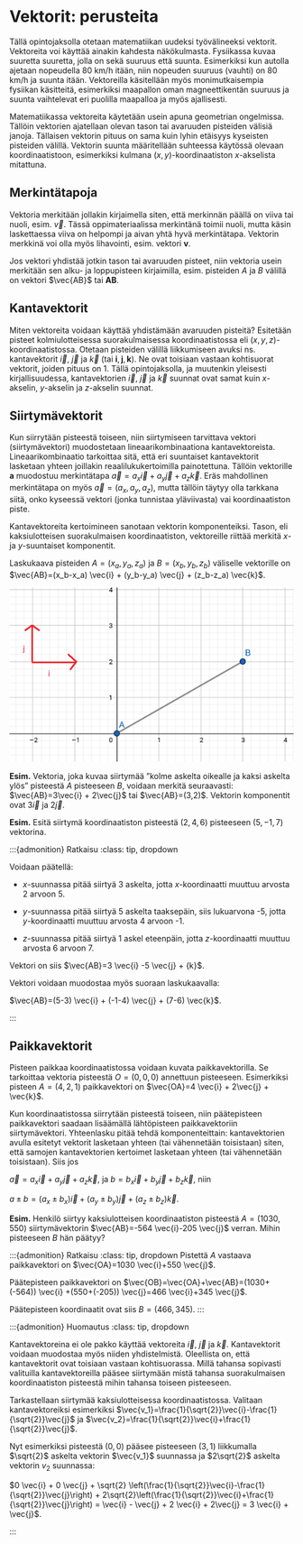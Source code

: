 # Vektorit: perusteita

Tällä opintojaksolla otetaan matematiikan uudeksi työvälineeksi vektorit. Vektoreita voi käyttää ainakin kahdesta näkökulmasta. Fysiikassa kuvaa suuretta suuretta, jolla on sekä suuruus että suunta. Esimerkiksi kun autolla ajetaan nopeudella 80 km/h itään, niin nopeuden suuruus (vauhti) on 80 km/h ja suunta itään. Vektoreilla käsitellään myös monimutkaisempia fysiikan käsitteitä, esimerkiksi maapallon oman magneettikentän suuruus ja suunta vaihtelevat eri puolilla maapalloa ja myös ajallisesti.

Matematiikassa vektoreita käytetään usein apuna geometrian ongelmissa. Tällöin vektorien ajatellaan olevan tason tai avaruuden pisteiden välisiä janoja. Tällaisen vektorin pituus on sama kuin lyhin etäisyys kyseisten pisteiden välillä. Vektorin suunta määritellään suhteessa käytössä olevaan koordinaatistoon, esimerkiksi kulmana $(x,y)$-koordinaatiston $x$-akselista mitattuna.


## Merkintätapoja

Vektoria merkitään jollakin kirjaimella siten, että merkinnän päällä on viiva tai nuoli, esim. $\vec{v}$. Tässä oppimateriaalissa merkintänä toimii nuoli, mutta käsin laskettaessa viiva on helpompi ja aivan yhtä hyvä merkintätapa. Vektorin merkkinä voi olla myös lihavointi, esim. vektori $\mathbf{v}$.

Jos vektori yhdistää jotkin tason tai avaruuden pisteet, niin vektoria usein merkitään sen alku- ja loppupisteen kirjaimilla, esim. pisteiden $A$ ja $B$ välillä on vektori $\vec{AB}$ tai $\mathbf{AB}$.

## Kantavektorit

Miten vektoreita voidaan käyttää yhdistämään avaruuden pisteitä? Esitetään pisteet kolmiulotteisessa suorakulmaisessa koordinaatistossa eli $(x,y,z)$-koordinaatistossa. Otetaan pisteiden välillä liikkumiseen avuksi ns. kantavektorit $\vec{i}$, $\vec{j}$ ja $\vec{k}$  (tai $\mathbf{i}, \mathbf{j}, \mathbf{k}$). Ne ovat toisiaan vastaan kohtisuorat vektorit, joiden pituus on 1. Tällä opintojaksolla, ja muutenkin yleisesti kirjallisuudessa, kantavektorien $\vec{i}$, $\vec{j}$ ja $\vec{k}$ suunnat ovat samat kuin $x$-akselin, $y$-akselin ja $z$-akselin suunnat.


## Siirtymävektorit

Kun siirrytään pisteestä toiseen, niin siirtymiseen tarvittava vektori (siirtymävektori) muodostetaan lineaarikombinaationa kantavektoreista. Lineaarikombinaatio tarkoittaa sitä, että eri suuntaiset kantavektorit lasketaan yhteen joillakin reaalilukukertoimilla painotettuna. Tällöin vektorille $\mathbf{a}$ muodostuu merkintätapa $\vec{a}=a_x \vec{i} + a_y \vec{j} + a_z \vec{k}$. Eräs mahdollinen merkintätapa on myös $\vec{a}=(a_x,a_y,a_z)$, mutta tällöin täytyy olla tarkkana siitä, onko kyseessä vektori (jonka tunnistaa yläviivasta) vai koordinaatiston piste.

Kantavektoreita kertoimineen sanotaan vektorin komponenteiksi. Tason, eli kaksiulotteisen suorakulmaisen koordinaatiston, vektoreille riittää merkitä $x$- ja $y$-suuntaiset komponentit.

Laskukaava pisteiden $A=(x_a,y_a,z_a)$ ja $B=(x_b,y_b,z_b)$ väliselle vektorille on $\vec{AB}=(x_b-x_a) \vec{i} + (y_b-y_a) \vec{j} + (z_b-z_a) \vec{k}$.

![Pisteiden välinen vektori](3i2j.png "Pisteiden välinen vektori")

**Esim.** Vektoria, joka kuvaa siirtymää ”kolme askelta oikealle ja kaksi askelta ylös” pisteestä $A$ pisteeseen $B$, voidaan merkitä seuraavasti: $\vec{AB}=3\vec{i} + 2\vec{j}$ tai $\vec{AB}=(3,2)$. Vektorin komponentit ovat $3\vec{i}$ ja $2\vec{j}$.

**Esim.** Esitä siirtymä koordinaatiston pisteestä $(2,4,6)$ pisteeseen $(5,-1,7)$ vektorina.

:::{admonition} Ratkaisu
:class: tip, dropdown

Voidaan päätellä:

- $x$-suunnassa pitää siirtyä 3 askelta, jotta $x$-koordinaatti muuttuu arvosta 2 arvoon 5.

- $y$-suunnassa pitää siirtyä 5 askelta taaksepäin, siis lukuarvona -5, jotta $y$-koordinaatti muuttuu arvosta 4 arvoon -1.

- $z$-suunnassa pitää siirtyä 1 askel eteenpäin, jotta $z$-koordinaatti muuttuu arvosta 6 arvoon 7.

Vektori on siis $\vec{AB}=3 \vec{i} -5 \vec{j} + {k}$.

Vektori voidaan muodostaa myös suoraan laskukaavalla: 

$\vec{AB}=(5-3) \vec{i} + (-1-4) \vec{j} + (7-6) \vec{k}$.


:::

## Paikkavektorit

Pisteen paikkaa koordinaatistossa voidaan kuvata paikkavektorilla. Se tarkoittaa vektoria pisteestä $O=(0,0,0)$ annettuun pisteeseen. Esimerkiksi pisteen $A=(4,2,1)$ paikkavektori on $\vec{OA}=4 \vec{i} + 2\vec{j} + \vec{k}$.

Kun koordinaatistossa siirrytään pisteestä toiseen, niin päätepisteen paikkavektori saadaan lisäämällä lähtöpisteen paikkavektoriin siirtymävektori. Yhteenlasku pitää tehdä komponenteittain: kantavektorien avulla esitetyt vektorit lasketaan yhteen (tai vähennetään toisistaan) siten, että samojen kantavektorien kertoimet lasketaan yhteen (tai vähennetään toisistaan). Siis jos

$\vec{a}=a_x \vec{i} + a_y \vec{j} +a_z \vec{k}$, ja $b=b_x \vec{i} +b_y \vec{j} +b_z \vec{k}$, niin

$a\pm b=(a_x\pm b_x) \vec{i}+(a_y\pm b_y)\vec{j}+(a_z\pm b_z)\vec{k}$.

**Esim.** Henkilö siirtyy kaksiulotteisen koordinaatiston pisteestä $A=(1030,550)$ siirtymävektorin $\vec{AB}=-564 \vec{i}-205 \vec{j}$ verran. Mihin pisteeseen $B$ hän päätyy?

:::{admonition} Ratkaisu
:class: tip, dropdown
Pistettä $A$ vastaava paikkavektori on $\vec{OA}=1030 \vec{i}+550 \vec{j}$.

Päätepisteen paikkavektori on $\vec{OB}=\vec{OA}+\vec{AB}=(1030+(-564)) \vec{i} +(550+(-205)) \vec{j}=466 \vec{i}+345 \vec{j}$.

Päätepisteen koordinaatit ovat siis $B=(466,345)$.
:::

:::{admonition} Huomautus
:class: tip, dropdown

Kantavektoreina ei ole pakko käyttää vektoreita $\vec{i}$, $\vec{j}$ ja $\vec{k}$. Kantavektorit voidaan muodostaa myös niiden yhdistelmistä. Oleellista on, että kantavektorit ovat toisiaan vastaan kohtisuorassa. Millä tahansa sopivasti valituilla kantavektoreilla pääsee siirtymään mistä tahansa suorakulmaisen koordinaatiston pisteestä mihin tahansa toiseen pisteeseen.

Tarkastellaan siirtymää kaksiulotteisessa koordinaatistossa. Valitaan kantavektoreiksi esimerkiksi $\vec{v_1}=\frac{1}{\sqrt{2}}\vec{i}-\frac{1}{\sqrt{2}}\vec{j}$ ja $\vec{v_2}=\frac{1}{\sqrt{2}}\vec{i}+\frac{1}{\sqrt{2}}\vec{j}$. 

Nyt esimerkiksi pisteestä $(0,0)$ pääsee pisteeseen $(3,1)$ liikkumalla $\sqrt{2}$ askelta vektorin $\vec{v_1}$ suunnassa ja $2\sqrt{2}$ askelta vektorin $v_2$ suunnassa:

$0 \vec{i} + 0 \vec{j} + \sqrt{2} \left(\frac{1}{\sqrt{2}}\vec{i}-\frac{1}{\sqrt{2}}\vec{j}\right) + 2\sqrt{2}\left(\frac{1}{\sqrt{2}}\vec{i}+\frac{1}{\sqrt{2}}\vec{j}\right) = \vec{i} - \vec{j} + 2 \vec{i} + 2\vec{j} = 3 \vec{i} + \vec{j}$.

:::